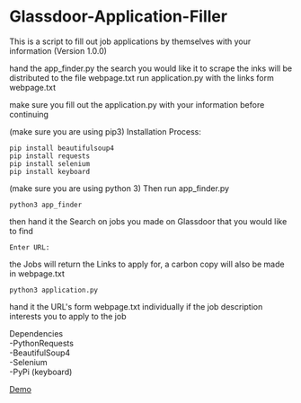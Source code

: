 # Glassdoor-Application-Filler
This is a script to fill out job applications by themselves with your information
(Version 1.0.0)


hand the app_finder.py the search you would like it to scrape the inks will be distributed to the file webpage.txt
run application.py with the links form webpage.txt

make sure you fill out the application.py with your information before continuing

(make sure you are using pip3)
Installation Process:
```
pip install beautifulsoup4
pip install requests
pip install selenium
pip install keyboard
```
(make sure you are using python 3)
Then run app_finder.py
```
python3 app_finder
```
then hand it the Search on jobs you made on Glassdoor that you would like to find
```
Enter URL: 
```
the Jobs will return the Links to apply for, a carbon copy will also be made in webpage.txt
```
python3 application.py
```
hand it the URL's form webpage.txt individually if the job description interests you to apply to the job


Dependencies\
-PythonRequests\
-BeautifulSoup4\
-Selenium\
-PyPi (keyboard)


[Demo](https://www.youtube.com/watch?v=gEMRnrLJLWI)
